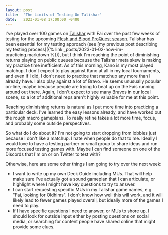 ```yaml
---
layout: post
title:  "The Limits of Testing On Talishar" 
date:   2023-01-08 17:00:00 -0400
---
```


I've played over 100 games on [Talishar](https://talishar.net/) with Fai over the past few weeks of testing for the upcoming [Flesh and Blood ProQuest season](https://fabtcg.com/organised-play/2023/proquest-season-3/). Talishar has been essential for my testing approach (see [my previous post describing my testing process]({% link _posts/2023-01-02-how-im-practicing.markdown  %})), but I think I'm reaching the point of diminishing returns playing on public queues because the Talishar meta skew is making my practice time inefficient. As of this morning, Kano is my most played matchup. I don't expect to play against Kano at all in my local tournaments, and even if I did, I don't need to practice that matchup any more than I already have. I also play against a lot of Bravo. He seems unusually popular on-line, maybe because people are trying to beat up on the Fais running around out there. Again, I don't expect to see many Bravos in our local scene, so a lot of additional reps aren't highly valuable for me at this point.

Reaching diminishing returns is natural as I put more time into practicing a particular deck. I've learned the easy lessons already, and have worked out the rough macro gameplans. To really refine takes a lot more time, focus, and probably some outside perspectives.

So what do I do about it? I'm not going to start dropping from lobbies just because I don't like a matchup. I hate when people do that to me. Ideally I would love to have a testing partner or small group to share ideas and run more focused testing games with. Maybe I can find someone on one of the Discords that I'm on or on Twitter to test with? 

Otherwise, here are some other things I am going to try over the next week:
- I want to write up my own Deck Guide including MUs. That will help make sure I've actually got a sound gameplan that I can articulate, or highlight where I might have key questions to try to answer.
- I can start requesting specific MUs in my Talishar game names, e.g. "Fai, looking for Oldhims". I don't know how well this will work, and it will likely lead to fewer games played overall, but ideally more of the games I need to play.
- If I have specific questions I need to answer, or MUs to shore up, I should look for outside input either by posting questions on social media, or searching for content people have shared online that might provide some clues. 
